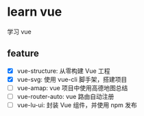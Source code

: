 # learn vue
学习 vue

## feature
- [x] vue-structure: 从零构建 Vue 工程 
- [x] vue-svg: 使用 vue-cli 脚手架，搭建项目
- [ ] vue-amap: vue 项目中使用高德地图总结
- [ ] vue-router-auto: vue 路由自动注册
- [ ] vue-lu-ui: 封装 Vue 组件，并使用 npm 发布